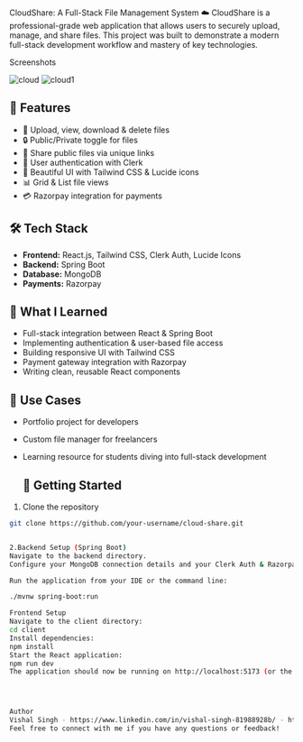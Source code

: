 
CloudShare: A Full-Stack File Management System ☁️
CloudShare is a professional-grade web application that allows users to securely upload, manage, and share files. This project was built to demonstrate a modern full-stack development workflow and mastery of key technologies.

Screenshots

![cloud](https://github.com/user-attachments/assets/a1687a63-b3fa-431f-b71b-7946b461026f)
![cloud1](https://github.com/user-attachments/assets/469cbdee-de92-45dd-8b26-09468ae074a4)



## 🚀 Features  
- 📂 Upload, view, download & delete files  
- 🔒 Public/Private toggle for files  
- 🔗 Share public files via unique links  
- 👥 User authentication with Clerk  
- 🎨 Beautiful UI with Tailwind CSS & Lucide icons  
- 📊 Grid & List file views  
- 💳 Razorpay integration for payments  

## 🛠️ Tech Stack  
- **Frontend:** React.js, Tailwind CSS, Clerk Auth, Lucide Icons  
- **Backend:** Spring Boot  
- **Database:** MongoDB  
- **Payments:** Razorpay  

## 📖 What I Learned  
- Full-stack integration between React & Spring Boot  
- Implementing authentication & user-based file access  
- Building responsive UI with Tailwind CSS  
- Payment gateway integration with Razorpay  
- Writing clean, reusable React components  

## 🎯 Use Cases  
- Portfolio project for developers  
- Custom file manager for freelancers  
- Learning resource for students diving into full-stack development

  ## 🏃 Getting Started  
1. Clone the repository  
```bash
git clone https://github.com/your-username/cloud-share.git


2.Backend Setup (Spring Boot)
Navigate to the backend directory.
Configure your MongoDB connection details and your Clerk Auth & Razorpay API keys in the application.properties file.

Run the application from your IDE or the command line:

./mvnw spring-boot:run

Frontend Setup
Navigate to the client directory:
cd client
Install dependencies:
npm install
Start the React application:
npm run dev
The application should now be running on http://localhost:5173 (or the port specified in your Vite config).




Author
Vishal Singh - https://www.linkedin.com/in/vishal-singh-81988928b/ - https://github.com/vishalsingh-2004
Feel free to connect with me if you have any questions or feedback!

